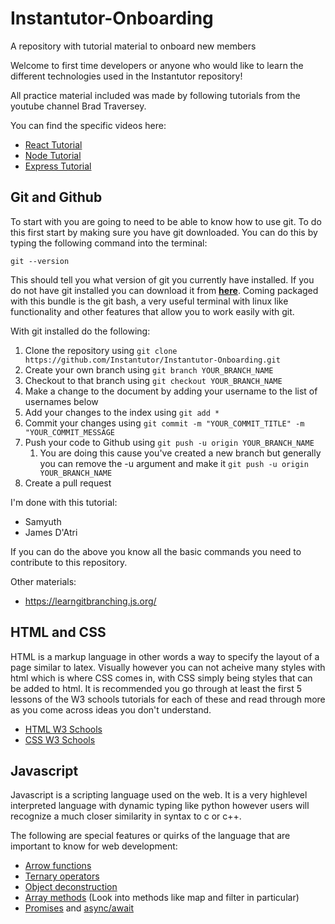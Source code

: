 # Instantutor-Onboarding
A repository with tutorial material to onboard new members

Welcome to first time developers or anyone who would like to learn the different technologies used in the Instantutor repository!

All practice material included was made by following tutorials from the youtube channel Brad Traversey.

You can find the specific videos here:
* [React Tutorial](https://www.youtube.com/watch?v=w7ejDZ8SWv8)
* [Node Tutorial](https://www.youtube.com/watch?v=fBNz5xF-Kx4)
* [Express Tutorial](https://www.youtube.com/watch?v=L72fhGm1tfE)


## Git and Github

To start with you are going to need to be able to know how to use git. To do this first start by making sure you have git downloaded. You can do this by typing the following command into the terminal:

```
git --version
```

This should tell you what version of git you currently have installed. If you do not have git installed you can download it from **[here](https://git-scm.com/downloads)**. Coming packaged with this bundle is the git bash, a very useful terminal with linux like functionality and other features that allow you to work easily with git.

With git installed do the following:
1. Clone the repository using `git clone https://github.com/Instantutor/Instantutor-Onboarding.git`
2. Create your own branch using `git branch YOUR_BRANCH_NAME`
3. Checkout to that branch using `git checkout YOUR_BRANCH_NAME`
4. Make a change to the document by adding your username to the list of usernames below
5. Add your changes to the index using `git add *`
6. Commit your changes using `git commit -m "YOUR_COMMIT_TITLE" -m "YOUR_COMMIT_MESSAGE`
7. Push your code to Github using `git push -u origin YOUR_BRANCH_NAME`
    1. You are doing this cause you've created a new branch but generally you can remove the -u argument and make it `git push -u origin YOUR_BRANCH_NAME`
8. Create a pull request

I'm done with this tutorial:
* Samyuth
* James D'Atri

If you can do the above you know all the basic commands you need to contribute to this repository.

Other materials:
* https://learngitbranching.js.org/

## HTML and CSS

HTML is a markup language in other words a way to specify the layout of a page similar to latex. Visually however you can not acheive many styles with html which is where CSS comes in, with CSS simply being styles that can be added to html. It is recommended you go through at least the first 5 lessons of the W3 schools tutorials for each of these and read through more as you come across ideas you don't understand.
* [HTML W3 Schools](https://www.w3schools.com/html/)
* [CSS W3 Schools](https://www.w3schools.com/css/)

## Javascript

Javascript is a scripting language used on the web. It is a very highlevel interpreted language with dynamic typing like python however users will recognize a much closer similarity in syntax to c or c++.

The following are special features or quirks of the language that are important to know for web development:
* [Arrow functions](https://developer.mozilla.org/en-US/docs/Web/JavaScript/Reference/Functions/Arrow_functions)
* [Ternary operators](https://developer.mozilla.org/en-US/docs/Web/JavaScript/Reference/Operators/Conditional_Operator)
* [Object deconstruction](https://developer.mozilla.org/en-US/docs/Web/JavaScript/Reference/Operators/Destructuring_assignment)
* [Array methods](https://developer.mozilla.org/en-US/docs/Web/JavaScript/Reference/Global_Objects/Array) (Look into methods like map and filter in particular)
* [Promises](https://developer.mozilla.org/en-US/docs/Web/JavaScript/Reference/Global_Objects/Promise) and [async/await](https://developer.mozilla.org/en-US/docs/Web/JavaScript/Reference/Statements/async_function)